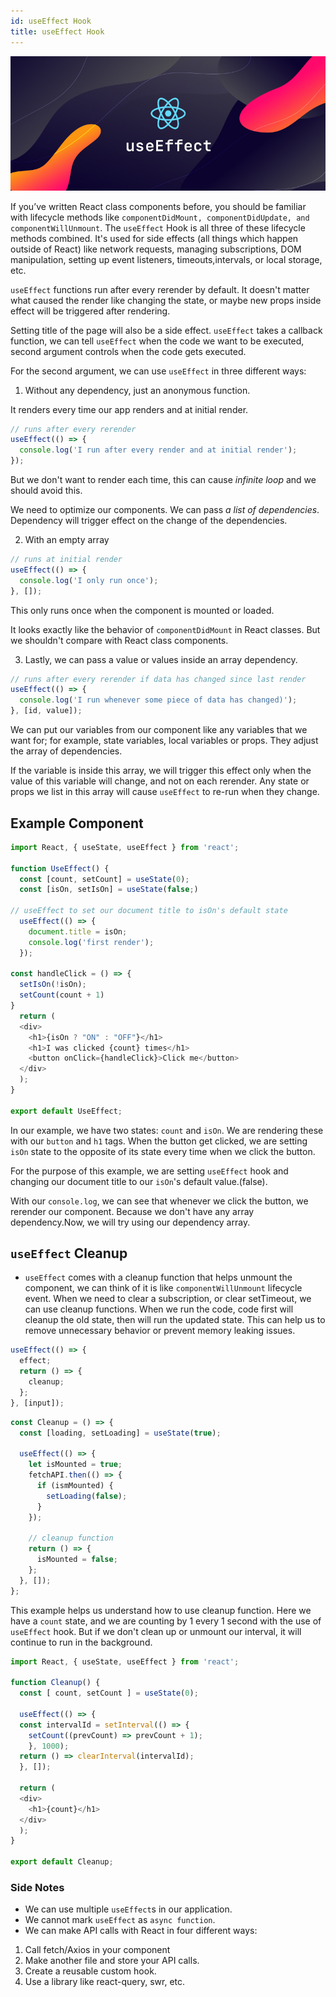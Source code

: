 ```yaml
---
id: useEffect Hook
title: useEffect Hook
---
```


![img](../static/img/useeffect-hook.jpg)

If you’ve written React class components before, you should be familiar with lifecycle methods like `componentDidMount, componentDidUpdate, and componentWillUnmount`. The `useEffect` Hook is all three of these lifecycle methods combined. It's used for side effects (all things which happen outside of React) like network requests, managing subscriptions, DOM manipulation, setting up event listeners, timeouts,intervals, or local storage, etc.

`useEffect` functions run after every rerender by default.
It doesn't matter what caused the render like changing the state, or maybe new props inside effect will be triggered after rendering.

Setting title of the page will also be a side effect.
`useEffect` takes a callback function, we can tell `useEffect` when the code we want to be executed, second argument controls when the code gets executed.

For the second argument, we can use `useEffect` in three different ways:

1. Without any dependency, just an anonymous function.

It renders every time our app renders and at initial render.

```javascript
// runs after every rerender
useEffect(() => {
  console.log('I run after every render and at initial render');
});
```

But we don't want to render each time, this can cause _infinite loop_ and we should avoid this.

We need to optimize our components. We can pass _a list of dependencies_. Dependency will trigger effect on the change of the dependencies.

2. With an empty array

```javascript
// runs at initial render
useEffect(() => {
  console.log('I only run once');
}, []);
```

This only runs once when the component is mounted or loaded.

It looks exactly like the behavior of `componentDidMount` in React classes. But we shouldn't compare with React class components.

3. Lastly, we can pass a value or values inside an array dependency.

```javascript
// runs after every rerender if data has changed since last render
useEffect(() => {
  console.log('I run whenever some piece of data has changed)');
}, [id, value]);
```

We can put our variables from our component like any variables that we want for; for example, state variables, local variables or props.
They adjust the array of dependencies.

If the variable is inside this array, we will trigger this effect only when the value of this variable will change, and not on each rerender. Any state or props we list in this array will cause `useEffect` to re-run when they change.

## Example Component

```javascript
import React, { useState, useEffect } from 'react';

function UseEffect() {
  const [count, setCount] = useState(0);
  const [isOn, setIsOn] = useState(false;)

// useEffect to set our document title to isOn's default state
  useEffect(() => {
    document.title = isOn;
    console.log('first render');
  });

const handleClick = () => {
  setIsOn(!isOn);
  setCount(count + 1)
}
  return (
  <div>
    <h1>{isOn ? "ON" : "OFF"}</h1>
    <h1>I was clicked {count} times</h1>
    <button onClick={handleClick}>Click me</button>
  </div>
  );
}

export default UseEffect;
```

In our example, we have two states: `count` and `isOn`. We are rendering these with our `button` and `h1` tags. When the button get clicked, we are setting `isOn` state to the opposite of its state every time when we click the button.

For the purpose of this example, we are setting `useEffect` hook and changing our document title to our `isOn`'s default value.(false).

With our `console.log`, we can see that whenever we click the button, we rerender our component. Because we don't have any array dependency.Now, we will try using our dependency array. 


## `useEffect` Cleanup

- `useEffect` comes with a cleanup function that helps unmount the component, we can think of it is like `componentWillUnmount` lifecycle event. When we need to clear a subscription, or clear setTimeout, we can use cleanup functions. When we run the code, code first will cleanup the old state, then will run the updated state. This can help us to remove unnecessary behavior or prevent memory leaking issues.

```javascript
useEffect(() => {
  effect;
  return () => {
    cleanup;
  };
}, [input]);
```

```javascript
const Cleanup = () => {
  const [loading, setLoading] = useState(true);

  useEffect(() => {
    let isMounted = true;
    fetchAPI.then(() => {
      if (ismMounted) {
        setLoading(false);
      }
    });

    // cleanup function
    return () => {
      isMounted = false;
    };
  }, []);
};
```

This example helps us understand how to use cleanup function. Here we have a `count` state, and we are counting by 1 every 1 second with the use of `useEffect` hook. But if we don't clean up or unmount our interval, it will continue to run in the background. 
 

```javascript
import React, { useState, useEffect } from 'react';

function Cleanup() {
  const [ count, setCount ] = useState(0);

  useEffect(() => {
  const intervalId = setInterval(() => {
    setCount((prevCount) => prevCount + 1);
    }, 1000);
  return () => clearInterval(intervalId);
  }, []);

  return (
  <div>
    <h1>{count}</h1>
  </div>
  );
}

export default Cleanup;
```

### Side Notes

- We can use multiple `useEffect`s in our application.
- We cannot mark `useEffect` as `async function`.
- We can make API calls with React in four different ways:

1. Call fetch/Axios in your component
2. Make another file and store your API calls.
3. Create a reusable custom hook.
4. Use a library like react-query, swr, etc.

